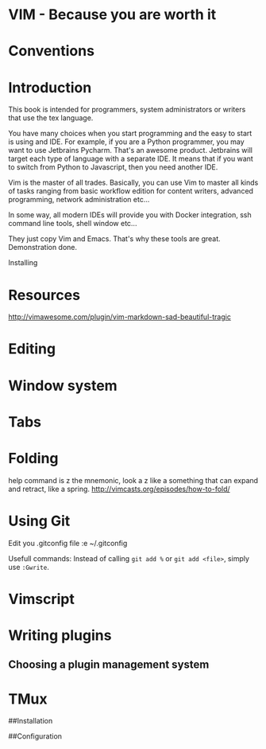 # VIM - Because you are worth it

# Conventions

# Introduction
This book is intended for programmers, system administrators or writers
that use the tex language.

You have many choices when you start programming and the easy to start
is using and IDE. For example, if you are a Python programmer, you
may want to use Jetbrains Pycharm. That's an awesome product. 
Jetbrains will target each type of language with a separate IDE. It means
that if you want to switch from Python to Javascript, then you need another
IDE.

Vim is the master of all trades. Basically, you can use Vim to master all kinds
of tasks ranging from basic workflow edition for content writers,
advanced programming, network administration etc...

In some way, all modern IDEs will provide you with Docker integration, ssh
command line tools, shell window etc...

They just copy Vim and Emacs. That's why these tools are great. Demonstration done.


 Installing

# Resources
http://vimawesome.com/plugin/vim-markdown-sad-beautiful-tragic

# Editing

# Window system

# Tabs

# Folding
help
command is z
the mnemonic, look a z like a something that can expand and retract, like
a spring.
http://vimcasts.org/episodes/how-to-fold/

# Using Git

Edit you .gitconfig file
:e ~/.gitconfig

Usefull commands:
Instead of calling `git add %` or `git add <file>`, simply use `:Gwrite`.

# Vimscript

# Writing plugins

## Choosing a plugin management system

# TMux

##Installation

##Configuration
